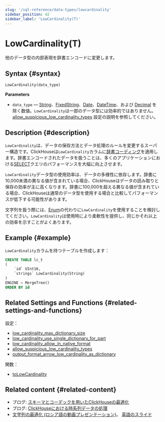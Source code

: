 ```yaml
---
slug: '/sql-reference/data-types/lowcardinality'
sidebar_position: 42
sidebar_label: 'LowCardinality(T)'
---
```



# LowCardinality(T)

他のデータ型の内部表現を辞書エンコードに変更します。

## Syntax {#syntax}

``` sql
LowCardinality(data_type)
```

**Parameters**

- `data_type` — [String](../../sql-reference/data-types/string.md)、[FixedString](../../sql-reference/data-types/fixedstring.md)、[Date](../../sql-reference/data-types/date.md)、[DateTime](../../sql-reference/data-types/datetime.md)、および [Decimal](../../sql-reference/data-types/decimal.md) を除く数値。`LowCardinality`は一部のデータ型には効率的ではありません。[allow_suspicious_low_cardinality_types](../../operations/settings/settings.md#allow_suspicious_low_cardinality_types) 設定の説明を参照してください。

## Description {#description}

`LowCardinality`は、データの保存方法とデータ処理のルールを変更するスーパー構造です。ClickHouseは`LowCardinality`カラムに[辞書コーディング](https://en.wikipedia.org/wiki/Dictionary_coder)を適用します。辞書エンコードされたデータを扱うことは、多くのアプリケーションにおける[SELECT](../../sql-reference/statements/select/index.md)クエリのパフォーマンスを大幅に向上させます。

`LowCardinality`データ型の使用効率は、データの多様性に依存します。辞書に10,000未満の異なる値が含まれている場合、ClickHouseはデータの読み取りと保存の効率が主に高くなります。辞書に100,000を超える異なる値が含まれている場合、ClickHouseは通常のデータ型を使用する場合と比較してパフォーマンスが低下する可能性があります。

文字列を扱う際には、[Enum](../../sql-reference/data-types/enum.md)の代わりに`LowCardinality`を使用することを検討してください。`LowCardinality`は使用時により柔軟性を提供し、同じかそれ以上の効率を示すことがよくあります。

## Example {#example}

`LowCardinality`カラムを持つテーブルを作成します：

``` sql
CREATE TABLE lc_t
(
    `id` UInt16,
    `strings` LowCardinality(String)
)
ENGINE = MergeTree()
ORDER BY id
```

## Related Settings and Functions {#related-settings-and-functions}

設定：

- [low_cardinality_max_dictionary_size](../../operations/settings/settings.md#low_cardinality_max_dictionary_size)
- [low_cardinality_use_single_dictionary_for_part](../../operations/settings/settings.md#low_cardinality_use_single_dictionary_for_part)
- [low_cardinality_allow_in_native_format](../../operations/settings/settings.md#low_cardinality_allow_in_native_format)
- [allow_suspicious_low_cardinality_types](../../operations/settings/settings.md#allow_suspicious_low_cardinality_types)
- [output_format_arrow_low_cardinality_as_dictionary](/operations/settings/formats#output_format_arrow_low_cardinality_as_dictionary)

関数：

- [toLowCardinality](../../sql-reference/functions/type-conversion-functions.md#tolowcardinality)

## Related content {#related-content}

- ブログ: [スキーマとコーデックを用いたClickHouseの最適化](https://clickhouse.com/blog/optimize-clickhouse-codecs-compression-schema)
- ブログ: [ClickHouseにおける時系列データの処理](https://clickhouse.com/blog/working-with-time-series-data-and-functions-ClickHouse)
- [文字列の最適化 (ロシア語の動画プレゼンテーション)](https://youtu.be/rqf-ILRgBdY?list=PL0Z2YDlm0b3iwXCpEFiOOYmwXzVmjJfEt)。 [英語のスライド](https://github.com/ClickHouse/clickhouse-presentations/raw/master/meetup19/string_optimization.pdf)
